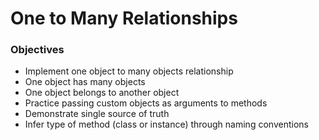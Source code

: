 # One to Many Relationships

### Objectives
- Implement one object to many objects relationship
- One object has many objects
- One object belongs to another object
- Practice passing custom objects as arguments to methods
- Demonstrate single source of truth
- Infer type of method (class or instance) through naming conventions
